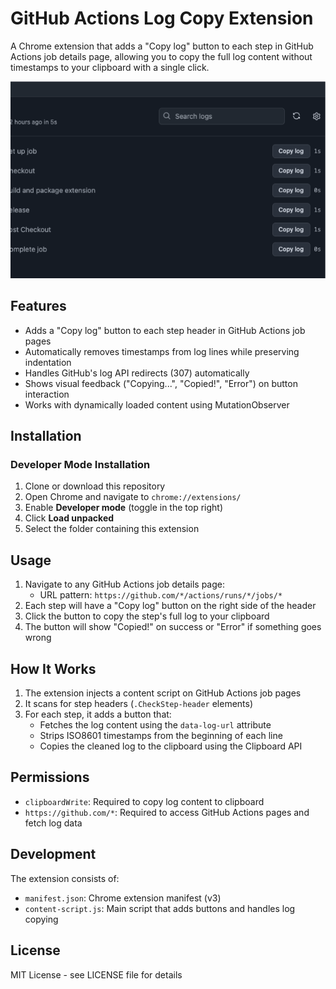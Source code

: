 # GitHub Actions Log Copy Extension

A Chrome extension that adds a "Copy log" button to each step in GitHub Actions job details page, allowing you to copy the full log content without timestamps to your clipboard with a single click.

![Screenshot showing Copy log buttons on GitHub Actions job page](images/screenshot.png)

## Features

- Adds a "Copy log" button to each step header in GitHub Actions job pages
- Automatically removes timestamps from log lines while preserving indentation
- Handles GitHub's log API redirects (307) automatically
- Shows visual feedback ("Copying...", "Copied!", "Error") on button interaction
- Works with dynamically loaded content using MutationObserver

## Installation

### Developer Mode Installation

1. Clone or download this repository
2. Open Chrome and navigate to `chrome://extensions/`
3. Enable **Developer mode** (toggle in the top right)
4. Click **Load unpacked**
5. Select the folder containing this extension

## Usage

1. Navigate to any GitHub Actions job details page:
   - URL pattern: `https://github.com/*/actions/runs/*/jobs/*`
2. Each step will have a "Copy log" button on the right side of the header
3. Click the button to copy the step's full log to your clipboard
4. The button will show "Copied!" on success or "Error" if something goes wrong

## How It Works

1. The extension injects a content script on GitHub Actions job pages
2. It scans for step headers (`.CheckStep-header` elements)
3. For each step, it adds a button that:
   - Fetches the log content using the `data-log-url` attribute
   - Strips ISO8601 timestamps from the beginning of each line
   - Copies the cleaned log to the clipboard using the Clipboard API

## Permissions

- `clipboardWrite`: Required to copy log content to clipboard
- `https://github.com/*`: Required to access GitHub Actions pages and fetch log data

## Development

The extension consists of:
- `manifest.json`: Chrome extension manifest (v3)
- `content-script.js`: Main script that adds buttons and handles log copying

## License

MIT License - see LICENSE file for details